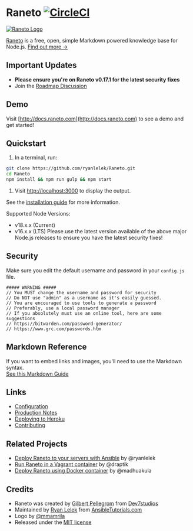 Raneto [![CircleCI](https://dl.circleci.com/status-badge/img/gh/ryanlelek/Raneto/tree/master.svg?style=svg)](https://dl.circleci.com/status-badge/redirect/gh/ryanlelek/Raneto/tree/master)
======

[![Raneto Logo](https://raw.githubusercontent.com/ryanlelek/Raneto/master/logo/logo_readme.png)](http://raneto.com/)

[Raneto](http://raneto.com) is a free, open, simple Markdown powered knowledge base for Node.js.
[Find out more &rarr;](http://docs.raneto.com/what-is-raneto)

Important Updates
-----------------

- **Please ensure you're on Raneto v0.17.1 for the latest security fixes**
- Join the [Roadmap Discussion](https://github.com/ryanlelek/Raneto/issues/374)

Demo
----

Visit [http://docs.raneto.com](http://docs.raneto.com) to see a demo and get started!

Quickstart
----------

1. In a terminal, run:

```bash
git clone https://github.com/ryanlelek/Raneto.git
cd Raneto
npm install && npm run gulp && npm start
```

1. Visit [http://localhost:3000](http://localhost:3000) to display the output.

See the [installation guide](http://docs.raneto.com/install/installing-raneto) for more information.  

Supported Node Versions:
- v18.x.x (Current)
- v16.x.x (LTS)
Please use the latest version available of the above major Node.js releases to ensure you have the latest security fixes!  

Security
--------
Make sure you edit the default username and password in your `config.js` file.
```
##### WARNING #####
// You MUST change the username and password for security
// Do NOT use "admin" as a username as it's easily guessed.
// You are encouraged to use tools to generate a password
// Preferably, use a local password manager
// If you absolutely must use an online tool, here are some suggestions
// https://bitwarden.com/password-generator/
// https://www.grc.com/passwords.htm
```

Markdown Reference
------------------
If you want to embed links and images, you'll need to use the Markdown syntax.  
[See this Markdown Guide](https://www.markdownguide.org/cheat-sheet)

Links
---------------

- [Configuration](http://docs.raneto.com/usage/configuration)
- [Production Notes](http://docs.raneto.com/install/production-notes)
- [Deploying to Heroku](http://docs.raneto.com/tutorials/deploying-raneto-to-heroku)
- [Contributing](https://github.com/ryanlelek/Raneto/blob/master/CONTRIBUTE.md)

Related Projects
----------------

- [Deploy Raneto to your servers with Ansible](https://github.com/ryanlelek/raneto-devops) by @ryanlelek
- [Run Raneto in a Vagrant container](https://github.com/draptik/vagrant-raneto) by @draptik
- [Deploy Raneto using Docker container](https://github.com/appsecco/raneto-docker) by @madhuakula

Credits
-------

- Raneto was created by [Gilbert Pellegrom](https://gilbitron.me) from [Dev7studios](https://gilbitron.me/projects/)
- Maintained by [Ryan Lelek](https://www.ryanlelek.com) from [AnsibleTutorials.com](https://www.ansibletutorials.com)
- Logo by [@mmamrila](https://github.com/mmamrila)
- Released under the [MIT license](https://github.com/ryanlelek/Raneto/blob/master/LICENSE)
